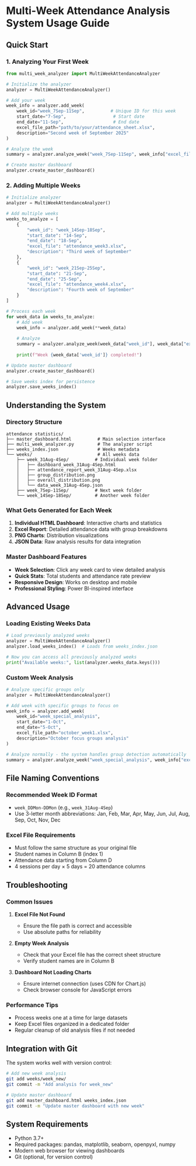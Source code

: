 # Multi-Week Attendance Analysis System Usage Guide

## Quick Start

### 1. Analyzing Your First Week

```python
from multi_week_analyzer import MultiWeekAttendanceAnalyzer

# Initialize the analyzer
analyzer = MultiWeekAttendanceAnalyzer()

# Add your week
week_info = analyzer.add_week(
    week_id="week_7Sep-11Sep",          # Unique ID for this week
    start_date="7-Sep",                  # Start date
    end_date="11-Sep",                   # End date
    excel_file_path="path/to/your/attendance_sheet.xlsx",
    description="Second week of September 2025"
)

# Analyze the week
summary = analyzer.analyze_week("week_7Sep-11Sep", week_info["excel_file"])

# Create master dashboard
analyzer.create_master_dashboard()
```

### 2. Adding Multiple Weeks

```python
# Initialize analyzer
analyzer = MultiWeekAttendanceAnalyzer()

# Add multiple weeks
weeks_to_analyze = [
    {
        "week_id": "week_14Sep-18Sep",
        "start_date": "14-Sep",
        "end_date": "18-Sep",
        "excel_file": "attendance_week3.xlsx",
        "description": "Third week of September"
    },
    {
        "week_id": "week_21Sep-25Sep", 
        "start_date": "21-Sep",
        "end_date": "25-Sep",
        "excel_file": "attendance_week4.xlsx",
        "description": "Fourth week of September"
    }
]

# Process each week
for week_data in weeks_to_analyze:
    # Add week
    week_info = analyzer.add_week(**week_data)
    
    # Analyze
    summary = analyzer.analyze_week(week_data["week_id"], week_data["excel_file"])
    
    print(f"Week {week_data['week_id']} completed!")

# Update master dashboard
analyzer.create_master_dashboard()

# Save weeks index for persistence
analyzer.save_weeks_index()
```

## Understanding the System

### Directory Structure
```
attendance statistics/
├── master_dashboard.html          # Main selection interface
├── multi_week_analyzer.py         # The analyzer script
├── weeks_index.json               # Weeks metadata
└── weeks/                         # All weeks data
    ├── week_31Aug-4Sep/          # Individual week folder
    │   ├── dashboard_week_31Aug-4Sep.html
    │   ├── attendance_report_week_31Aug-4Sep.xlsx
    │   ├── group_distribution.png
    │   ├── overall_distribution.png
    │   └── data_week_31Aug-4Sep.json
    ├── week_7Sep-11Sep/          # Next week folder
    └── week_14Sep-18Sep/         # Another week folder
```

### What Gets Generated for Each Week

1. **Individual HTML Dashboard**: Interactive charts and statistics
2. **Excel Report**: Detailed attendance data with group breakdowns
3. **PNG Charts**: Distribution visualizations
4. **JSON Data**: Raw analysis results for data integration

### Master Dashboard Features

- **Week Selection**: Click any week card to view detailed analysis
- **Quick Stats**: Total students and attendance rate preview
- **Responsive Design**: Works on desktop and mobile
- **Professional Styling**: Power BI-inspired interface

## Advanced Usage

### Loading Existing Weeks Data

```python
# Load previously analyzed weeks
analyzer = MultiWeekAttendanceAnalyzer()
analyzer.load_weeks_index()  # Loads from weeks_index.json

# Now you can access all previously analyzed weeks
print("Available weeks:", list(analyzer.weeks_data.keys()))
```

### Custom Week Analysis

```python
# Analyze specific groups only
analyzer = MultiWeekAttendanceAnalyzer()

# Add week with specific groups to focus on
week_info = analyzer.add_week(
    week_id="week_special_analysis",
    start_date="1-Oct", 
    end_date="5-Oct",
    excel_file_path="october_week1.xlsx",
    description="October focus groups analysis"
)

# Analyze normally - the system handles group detection automatically
summary = analyzer.analyze_week("week_special_analysis", week_info["excel_file"])
```

## File Naming Conventions

### Recommended Week ID Format
- `week_DDMon-DDMon` (e.g., `week_31Aug-4Sep`)
- Use 3-letter month abbreviations: Jan, Feb, Mar, Apr, May, Jun, Jul, Aug, Sep, Oct, Nov, Dec

### Excel File Requirements
- Must follow the same structure as your original file
- Student names in Column B (index 1)
- Attendance data starting from Column D
- 4 sessions per day × 5 days = 20 attendance columns

## Troubleshooting

### Common Issues

1. **Excel File Not Found**
   - Ensure the file path is correct and accessible
   - Use absolute paths for reliability

2. **Empty Week Analysis**
   - Check that your Excel file has the correct sheet structure
   - Verify student names are in Column B

3. **Dashboard Not Loading Charts**
   - Ensure internet connection (uses CDN for Chart.js)
   - Check browser console for JavaScript errors

### Performance Tips

- Process weeks one at a time for large datasets
- Keep Excel files organized in a dedicated folder
- Regular cleanup of old analysis files if not needed

## Integration with Git

The system works well with version control:

```bash
# Add new week analysis
git add weeks/week_new/
git commit -m "Add analysis for week_new"

# Update master dashboard
git add master_dashboard.html weeks_index.json
git commit -m "Update master dashboard with new week"
```

## System Requirements

- Python 3.7+
- Required packages: pandas, matplotlib, seaborn, openpyxl, numpy
- Modern web browser for viewing dashboards
- Git (optional, for version control)
